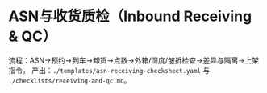 # ASN与收货质检（Inbound Receiving & QC）

流程：ASN→预约→到车→卸货→点数→外箱/湿度/皱折检查→差异与隔离→上架指令。
产出：`./templates/asn-receiving-checksheet.yaml` 与 `./checklists/receiving-and-qc.md`。
